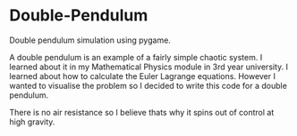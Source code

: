 # Double-Pendulum
Double pendulum simulation using pygame.  

A double pendulum is an example of a fairly simple chaotic system. I learned about it in my Mathematical Physics module in 3rd year university. I learned about how to calculate the Euler Lagrange equations. However I wanted to visualise the problem so I decided to write this code for a double pendulum.

There is no air resistance so I believe thats why it spins out of control at high gravity.



